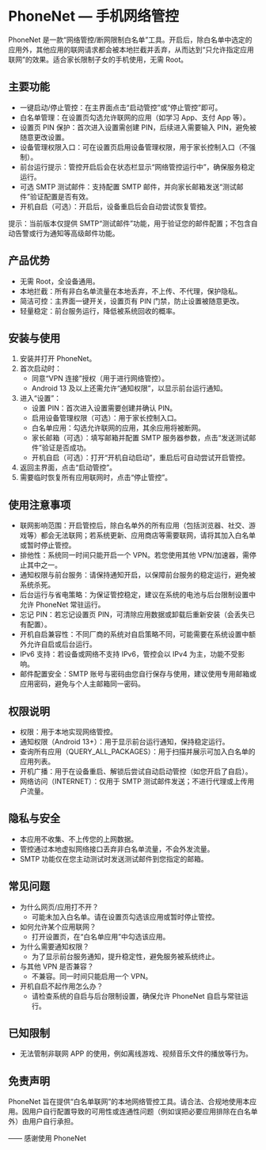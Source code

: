 # PhoneNet — 手机网络管控

PhoneNet 是一款“网络管控/断网限制白名单”工具。开启后，除白名单中选定的应用外，其他应用的联网请求都会被本地拦截并丢弃，从而达到“只允许指定应用联网”的效果。适合家长限制子女的手机使用，无需 Root。

## 主要功能

- 一键启动/停止管控：在主界面点击“启动管控”或“停止管控”即可。
- 白名单管理：在设置页勾选允许联网的应用（如学习 App、支付 App 等）。
- 设置页 PIN 保护：首次进入设置需创建 PIN，后续进入需要输入 PIN，避免被随意更改设置。
- 设备管理权限入口：可在设置页启用设备管理权限，用于家长控制入口（不强制）。
- 前台运行提示：管控开启后会在状态栏显示“网络管控运行中”，确保服务稳定运行。
- 可选 SMTP 测试邮件：支持配置 SMTP 邮件，并向家长邮箱发送“测试邮件”验证配置是否有效。
- 开机自启（可选）：开启后，设备重启后会自动尝试恢复管控。

提示：当前版本仅提供 SMTP“测试邮件”功能，用于验证您的邮件配置；不包含自动告警或行为通知等高级邮件功能。

## 产品优势

- 无需 Root，全设备通用。
- 本地拦截：所有非白名单流量在本地丢弃，不上传、不代理，保护隐私。
- 简洁可控：主界面一键开关，设置页有 PIN 门禁，防止设置被随意更改。
- 轻量稳定：前台服务运行，降低被系统回收的概率。

## 安装与使用

1. 安装并打开 PhoneNet。
2. 首次启动时：
   - 同意“VPN 连接”授权（用于进行网络管控）。
   - Android 13 及以上还需允许“通知权限”，以显示前台运行通知。
3. 进入“设置”：
   - 设置 PIN：首次进入设置需要创建并确认 PIN。
   - 启用设备管理权限（可选）：用于家长控制入口。
   - 白名单应用：勾选允许联网的应用，其余应用将被断网。
   - 家长邮箱（可选）：填写邮箱并配置 SMTP 服务器参数，点击“发送测试邮件”验证是否成功。
   - 开机自启（可选）：打开“开机自动启动”，重启后可自动尝试开启管控。
4. 返回主界面，点击“启动管控”。
5. 需要临时恢复所有应用联网时，点击“停止管控”。

## 使用注意事项

- 联网影响范围：开启管控后，除白名单外的所有应用（包括浏览器、社交、游戏等）都会无法联网；若系统更新、应用商店等需要联网，请将其加入白名单或暂时停止管控。
- 排他性：系统同一时间只能开启一个 VPN。若您使用其他 VPN/加速器，需停止其中之一。
- 通知权限与前台服务：请保持通知开启，以保障前台服务的稳定运行，避免被系统杀死。
- 后台运行与省电策略：为保证管控稳定，建议在系统的电池与后台限制设置中允许 PhoneNet 常驻运行。
- 忘记 PIN：若忘记设置页 PIN，可清除应用数据或卸载后重新安装（会丢失已有配置）。
- 开机自启兼容性：不同厂商的系统对自启策略不同，可能需要在系统设置中额外允许自启或后台运行。
- IPv6 支持：若设备或网络不支持 IPv6，管控会以 IPv4 为主，功能不受影响。
- 邮件配置安全：SMTP 账号与密码由您自行保存与使用，建议使用专用邮箱或应用密码，避免与个人主邮箱同一密码。

## 权限说明

- 权限：用于本地实现网络管控。
- 通知权限（Android 13+）：用于显示前台运行通知，保持稳定运行。
- 查询所有应用（QUERY_ALL_PACKAGES）：用于扫描并展示可加入白名单的应用列表。
- 开机广播：用于在设备重启、解锁后尝试自动启动管控（如您开启了自启）。
- 网络访问（INTERNET）：仅用于 SMTP 测试邮件发送；不进行代理或上传用户流量。

## 隐私与安全

- 本应用不收集、不上传您的上网数据。
- 管控通过本地虚拟网络接口丢弃非白名单流量，不会外发流量。
- SMTP 功能仅在您主动测试时发送测试邮件到您指定的邮箱。

## 常见问题

- 为什么网页/应用打不开？
  - 可能未加入白名单。请在设置页勾选该应用或暂时停止管控。
- 如何允许某个应用联网？
  - 打开设置页，在“白名单应用”中勾选该应用。
- 为什么需要通知权限？
  - 为了显示前台服务通知，提升稳定性，避免服务被系统终止。
- 与其他 VPN 是否兼容？
  - 不兼容。同一时间只能启用一个 VPN。
- 开机自启不起作用怎么办？
  - 请检查系统的自启与后台限制设置，确保允许 PhoneNet 自启与常驻运行。

## 已知限制

- 无法管制非联网 APP 的使用，例如离线游戏、视频音乐文件的播放等行为。

## 免责声明

PhoneNet 旨在提供“白名单联网”的本地网络管控工具。请合法、合规地使用本应用。因用户自行配置导致的可用性或连通性问题（例如误把必要应用排除在白名单外）由用户自行承担。

—— 感谢使用 PhoneNet
